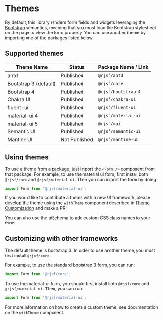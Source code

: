 # Themes

By default, this library renders form fields and widgets leveraging the [Bootstrap](http://getbootstrap.com/) semantics,
meaning that you must load the Bootstrap stylesheet on the page to view the form properly. You can use another theme by importing one of the packages listed below.

## Supported themes

| Theme Name            | Status        | Package Name / Link |
| --------------------- | ------------- | ------------------- |
| antd                  | Published     | `@rjsf/antd`        |
| Bootstrap 3 (default) | Published     | `@rjsf/core`        |
| Bootstrap 4           | Published     | `@rjsf/bootstrap-4` |
| Chakra UI             | Published     | `@rjsf/chakra-ui`   |
| fluent-ui             | Published     | `@rjsf/fluent-ui`   |
| material-ui 4         | Published     | `@rjsf/material-ui` |
| material-ui 5         | Published     | `@rjsf/mui`         |
| Semantic UI           | Published     | `@rjsf/semantic-ui` |
| Mantine UI            | Not Published | `@rjsf/mantine-ui`  |

## Using themes

To use a theme from a package, just import the `<Form />` component from that package. For example, to use the material ui form,
first install both `@rjsf/core` and `@rjsf/material-ui`. Then you can import the form by doing:

```ts
import Form from '@rjsf/material-ui';
```

If you would like to contribute a theme with a new UI framework, please develop the theme using the `withTheme` component described in [Theme Customization](../advanced-customization/custom-themes.md) and make a PR!

You can also use the uiSchema to add custom CSS class names to your form.

## Customizing with other frameworks

The default theme is bootstrap 3. In order to use another theme, you must first install `@rjsf/core`.

For example, to use the standard bootstrap 3 form, you can run:

```ts
import Form from '@rjsf/core';
```

To use the material-ui form, you should first install both `@rjsf/core` and `@rjsf/material-ui`. Then, you can run:

```ts
import Form from '@rjsf/material-ui';
```

For more information on how to create a custom theme, see documentation on the `withTheme` component.
